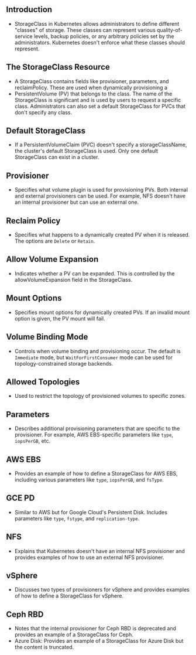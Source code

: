 ## Introduction
- StorageClass in Kubernetes allows administrators to define different "classes" of storage. These classes can represent various quality-of-service levels, backup policies, or any arbitrary policies set by the administrators. Kubernetes doesn't enforce what these classes should represent.


## The StorageClass Resource
- A StorageClass contains fields like provisioner, parameters, and reclaimPolicy. These are used when dynamically provisioning a
- PersistentVolume (PV) that belongs to the class. The name of the StorageClass is significant and is used by users to request a specific class. Administrators can also set a default StorageClass for PVCs that don't specify any class.


## Default StorageClass
- If a PersistentVolumeClaim (PVC) doesn't specify a storageClassName, the cluster's default StorageClass is used. Only one default StorageClass can exist in a cluster.


## Provisioner
- Specifies what volume plugin is used for provisioning PVs. Both internal and external provisioners can be used. For example, NFS doesn't have an internal provisioner but can use an external one.


## Reclaim Policy
- Specifies what happens to a dynamically created PV when it is released. The options are `Delete` or `Retain`.


## Allow Volume Expansion
- Indicates whether a PV can be expanded. This is controlled by the allowVolumeExpansion field in the StorageClass.


## Mount Options
- Specifies mount options for dynamically created PVs. If an invalid mount option is given, the PV mount will fail.


## Volume Binding Mode
- Controls when volume binding and provisioning occur. The default is `Immediate` mode, but `WaitForFirstConsumer` mode can be used for topology-constrained storage backends.


## Allowed Topologies
- Used to restrict the topology of provisioned volumes to specific zones.


## Parameters
- Describes additional provisioning parameters that are specific to the provisioner. For example, AWS EBS-specific parameters like `type`, `iopsPerGB`, etc.


## AWS EBS
- Provides an example of how to define a StorageClass for AWS EBS, including various parameters like `type`, `iopsPerGB`, and `fsType`.


## GCE PD
- Similar to AWS but for Google Cloud's Persistent Disk. Includes parameters like `type`, `fstype`, and `replication-type`.


## NFS
- Explains that Kubernetes doesn't have an internal NFS provisioner and provides examples of how to use an external NFS provisioner.


## vSphere
- Discusses two types of provisioners for vSphere and provides examples of how to define a StorageClass for vSphere.


## Ceph RBD
- Notes that the internal provisioner for Ceph RBD is deprecated and provides an example of a StorageClass for Ceph.
- Azure Disk: Provides an example of a StorageClass for Azure Disk but the content is truncated.